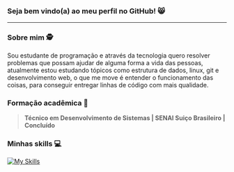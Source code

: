 ### Seja bem vindo(a) ao meu perfil no GitHub! 😸
<hr>

### Sobre mim 🕵️
Sou estudante de programação e através da tecnologia quero resolver problemas que possam ajudar de alguma forma a vida das pessoas, atualmente estou estudando tópicos como estrutura de dados, linux, git e desenvolvimento web, o que me move é entender o funcionamento das coisas, para conseguir entregar linhas de código com mais qualidade. 

 
### Formação acadêmica 🎒

> <strong>Técnico em Desenvolvimento de Sistemas | SENAI Suiço Brasileiro | Concluído </strong>

### Minhas skills 💻

[![My Skills](https://skillicons.dev/icons?i=kubernetes,docker,aws,azure,js,figma,git,github,linux,c,python)](https://skillicons.dev)
